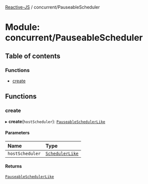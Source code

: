 [Reactive-JS](../README.md) / concurrent/PauseableScheduler

# Module: concurrent/PauseableScheduler

## Table of contents

### Functions

- [create](concurrent_PauseableScheduler.md#create)

## Functions

### create

▸ **create**(`hostScheduler`): [`PauseableSchedulerLike`](../interfaces/concurrent.PauseableSchedulerLike.md)

#### Parameters

| Name | Type |
| :------ | :------ |
| `hostScheduler` | [`SchedulerLike`](../interfaces/concurrent.SchedulerLike.md) |

#### Returns

[`PauseableSchedulerLike`](../interfaces/concurrent.PauseableSchedulerLike.md)
